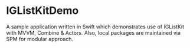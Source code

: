 # IGListKitDemo

A sample application written in Swift which demonstrates use of IGListKit with MVVM, Combine & Actors. Also, local packages are maintained via SPM for modular approach.



